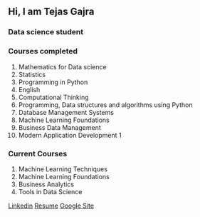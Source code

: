 ## Hi, I am Tejas Gajra
### Data science student


### Courses completed
1. Mathematics for Data science
2. Statistics
3. Programming in Python
4. English
5. Computational Thinking
6. Programming, Data structures and algorithms using Python
7. Database Management Systems
8. Machine Learning Foundations
9. Business Data Management
10. Modern Application Development 1

### Current Courses
1. Machine Learning Techniques
2. Machine Learning Foundations
3. Business Analytics
4. Tools in Data Science

 [Linkedin](linkedin.com/in/tejas-gajra-98b702147) 
 [Resume](https://drive.google.com/file/d/1DMaJivD-6-Taen8rkHEjuKWEANJEHtDW/view?usp=sharing)
 [Google Site](https://sites.google.com/d/1-I1-Ku5UF8uWXKUrYK4wJ5Nd3roelUhy/edit)
